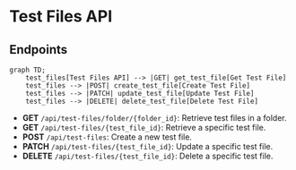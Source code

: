 # Test Files API

## Endpoints

```mermaid
graph TD;
    test_files[Test Files API] --> |GET| get_test_file[Get Test File]
    test_files --> |POST| create_test_file[Create Test File]
    test_files --> |PATCH| update_test_file[Update Test File]
    test_files --> |DELETE| delete_test_file[Delete Test File]
```

- **GET** `/api/test-files/folder/{folder_id}`: Retrieve test files in a folder.
- **GET** `/api/test-files/{test_file_id}`: Retrieve a specific test file.
- **POST** `/api/test-files`: Create a new test file.
- **PATCH** `/api/test-files/{test_file_id}`: Update a specific test file.
- **DELETE** `/api/test-files/{test_file_id}`: Delete a specific test file.
